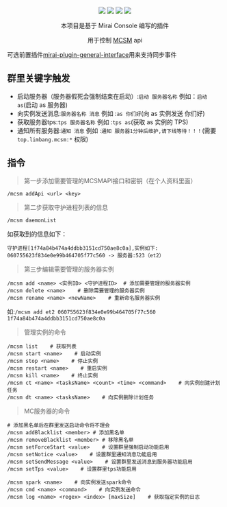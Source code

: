 <div align="center">

[![](https://img.shields.io/github/v/release/limbang/mirai-console-mcsm-plugin?include_prereleases)](https://github.com/limbang/mirai-console-mcsm-plugin/releases)
![](https://img.shields.io/github/downloads/limbang/mirai-console-mcsm-plugin/total)
[![](https://img.shields.io/github/license/limbang/mirai-console-mcsm-plugin)](https://github.com/limbang/mirai-console-mcsm-plugin/blob/master/LICENSE)
[![](https://img.shields.io/badge/mirai-2.14.0-69c1b9)](https://github.com/mamoe/mirai)

本项目是基于 Mirai Console 编写的插件
<p>用于控制 <a href = "https://github.com/MCSManager/MCSManager">MCSM</a> api</p>
</div>

可选前置插件[mirai-plugin-general-interface](https://github.com/limbang/mirai-plugin-general-interface)用来支持同步事件

## 群里关键字触发
 - 启动服务器（服务器假死会强制结束在启动）:`启动 服务器名称` 例如：`启动 as`(启动 as 服务器)
 - 向实例发送消息:`服务器名称 消息` 例如 :`as 你们好`(向 as 实例发送 你们好)
 - 获取服务器tps:`tps 服务器名称` 例如 :`tps as`(获取 as 实例的 TPS)
 - 通知所有服务器:`通知 消息` 例如 :`通知 服务器1分钟后维护,请下线等待！！！`(需要 `top.limbang.mcsm:*` 权限)
## 指令

> 第一步添加需要管理的MCSMAPI接口和密钥（在个人资料里面）

`/mcsm addApi <url> <key>`

> 第二步获取守护进程列表的信息

`/mcsm daemonList`

如获取到的信息如下：

`守护进程[1f74a84b474a4ddbb3151cd750ae8c0a],实例如下:
060755623f834e0e99b464705f77c560 -> 服务器:523（et2）`

> 第三步编辑需要管理的服务器实例

```shell
/mcsm add <name> <实例ID> <守护进程ID>  # 添加需要管理的服务器实例
/mcsm delete <name>    # 删除需要管理的服务器实例
/mcsm rename <name> <newName>    # 重新命名服务器实例
```
如:`/mcsm add et2 060755623f834e0e99b464705f77c560 1f74a84b474a4ddbb3151cd750ae8c0a`

> 管理实例的命令

```shell
/mcsm list    # 获取列表
/mcsm start <name>    # 启动实例
/mcsm stop <name>    # 停止实例
/mcsm restart <name>    # 重启实例
/mcsm kill <name>    # 终止实例
/mcsm ct <name> <tasksName> <count> <time> <command>    # 向实例创建计划任务
/mcsm dt <name> <tasksName>    # 向实例删除计划任务
```

> MC服务器的命令

```shell
# 添加黑名单后在群里发送启动命令将不理会
/mcsm addBlacklist <member> # 添加黑名单
/mcsm removeBlacklist <member> # 移除黑名单
/mcsm setForceStart <value>    # 设置群里强制启动功能启用
/mcsm setNotice <value>    # 设置群里通知消息功能启用
/mcsm setSendMessage <value>    # 设置群里发送消息到服务器功能启用
/mcsm setTps <value>    # 设置群里tps功能启用

/mcsm spark <name>    # 向实例发送spark命令
/mcsm cmd <name> <command>    # 向实例发送命令
/mcsm log <name> <regex> <index> [maxSize]    # 获取指定实例的日志
```

